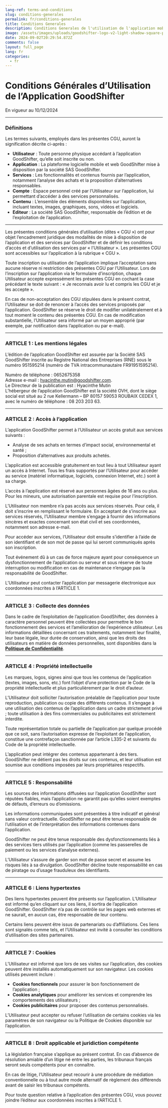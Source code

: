 ```yaml
---
lang-ref: terms-and-conditions
slug: conditions-generales
permalink: fr/conditions-generales
title: Conditions Generales
description: Conditions Generales de l'utilisation de l'application mobile GoodShifter.
image: /assets/images/uploads/goodshifter-logo-v2-light-shadow-square-pink.png
date: 2024-09-02T20:29:54.872Z
comments: false
layout: full_page
lang: fr
categories:
  - fr
---
```


# **Conditions Générales d’Utilisation de l’Application GoodShifter**  
En vigueur au 10/12/2024

---

### **Définitions**
Les termes suivants, employés dans les présentes CGU, auront la signification décrite ci-après :

- **Utilisateur** : Toute personne physique accédant à l’application GoodShifter, qu’elle soit inscrite ou non.
- **Application** : La plateforme logicielle mobile et web GoodShifter mise à disposition par la société SAS GoodShifter.
- **Services** : Les fonctionnalités et contenus fournis par l’application, notamment l’analyse des achats et la proposition d’alternatives responsables.
- **Compte** : Espace personnel créé par l’Utilisateur sur l’application, lui permettant d’accéder à des services personnalisés.
- **Contenu** : L’ensemble des éléments disponibles sur l’application, incluant textes, images, graphiques, sons, vidéos et logiciels.
- **Editeur** : La société SAS GoodShifter, responsable de l’édition et de l’exploitation de l’application.

---

Les présentes conditions générales d’utilisation (dites « CGU ») ont pour objet l’encadrement juridique des modalités de mise à disposition de l’application et des services par GoodShifter et de définir les conditions d’accès et d’utilisation des services par « l’Utilisateur ». Les présentes CGU sont accessibles sur l’application à la rubrique « CGU ».

Toute inscription ou utilisation de l’application implique l’acceptation sans aucune réserve ni restriction des présentes CGU par l’Utilisateur. Lors de l’inscription sur l’application via le formulaire d’inscription, chaque Utilisateur accepte expressément les présentes CGU en cochant la case précédant le texte suivant : « Je reconnais avoir lu et compris les CGU et je les accepte ».

En cas de non-acceptation des CGU stipulées dans le présent contrat, l’Utilisateur se doit de renoncer à l’accès des services proposés par l’application. GoodShifter se réserve le droit de modifier unilatéralement et à tout moment le contenu des présentes CGU. En cas de modification substantielle, l’Utilisateur sera informé par un moyen approprié (par exemple, par notification dans l’application ou par e-mail).

---

### ARTICLE 1 : Les mentions légales
L’édition de l’application GoodShifter est assurée par la Société SAS GoodShifter inscrite au Registre National des Entreprises (RNE) sous le numéro 951595214 (numéro de TVA intracommunautaire FR91951595214).

Numéro de téléphone : 0652675358  
Adresse e-mail : [hyacinthe.mutin@goodshifter.com](mailto:hyacinthe.mutin@goodshifter.com).  
Le Directeur de la publication est : Hyacinthe Mutin  
L’hébergeur de l’application GoodShifter est la société OVH, dont le siège social est situé au 2 rue Kellermann – BP 80157 59053 ROUBAIX CEDEX 1, avec le numéro de téléphone : 08 203 203 63.

---

### ARTICLE 2 : Accès à l’application
L’application GoodShifter permet à l’Utilisateur un accès gratuit aux services suivants :
- Analyse de ses achats en termes d’impact social, environnemental et santé ;
- Proposition d’alternatives aux produits achetés.

L’application est accessible gratuitement en tout lieu à tout Utilisateur ayant un accès à Internet. Tous les frais supportés par l’Utilisateur pour accéder au service (matériel informatique, logiciels, connexion Internet, etc.) sont à sa charge.

L’accès à l’application est réservé aux personnes âgées de 16 ans ou plus. Pour les mineurs, une autorisation parentale est requise pour l’inscription.

L’Utilisateur non membre n’a pas accès aux services réservés. Pour cela, il doit s’inscrire en remplissant le formulaire. En acceptant de s’inscrire aux services réservés, l’Utilisateur membre s’engage à fournir des informations sincères et exactes concernant son état civil et ses coordonnées, notamment son adresse e-mail.

Pour accéder aux services, l’Utilisateur doit ensuite s’identifier à l’aide de son identifiant et de son mot de passe qui lui seront communiqués après son inscription.

Tout événement dû à un cas de force majeure ayant pour conséquence un dysfonctionnement de l’application ou serveur et sous réserve de toute interruption ou modification en cas de maintenance n’engage pas la responsabilité de GoodShifter.

L’Utilisateur peut contacter l’application par messagerie électronique aux coordonnées inscrites à l’ARTICLE 1.

---

### ARTICLE 3 : Collecte des données
Dans le cadre de l’exploitation de l’application GoodShifter, des données à caractère personnel peuvent être collectées pour permettre le bon fonctionnement des services et l’amélioration de l’expérience utilisateur. Les informations détaillées concernant ces traitements, notamment leur finalité, leur base légale, leur durée de conservation, ainsi que les droits des utilisateurs en matière de données personnelles, sont disponibles dans la **[Politique de Confidentialité]({{site.url}}{{site.baseurl}}/{{page.lang}}/politique-de-confidentialite)**.

---

### ARTICLE 4 : Propriété intellectuelle
Les marques, logos, signes ainsi que tous les contenus de l’application (textes, images, sons, etc.) font l’objet d’une protection par le Code de la propriété intellectuelle et plus particulièrement par le droit d’auteur.

L’Utilisateur doit solliciter l’autorisation préalable de l’application pour toute reproduction, publication ou copie des différents contenus. Il s’engage à une utilisation des contenus de l’application dans un cadre strictement privé ; toute utilisation à des fins commerciales ou publicitaires est strictement interdite.

Toute représentation totale ou partielle de l’application par quelque procédé que ce soit, sans l’autorisation expresse de l’exploitant de l’application, constitue une contrefaçon sanctionnée par l’article L335-2 et suivants du Code de la propriété intellectuelle.

L’application peut intégrer des contenus appartenant à des tiers. GoodShifter ne détient pas les droits sur ces contenus, et leur utilisation est soumise aux conditions imposées par leurs propriétaires respectifs.

---

### ARTICLE 5 : Responsabilité
Les sources des informations diffusées sur l’application GoodShifter sont réputées fiables, mais l’application ne garantit pas qu’elles soient exemptes de défauts, d’erreurs ou d’omissions.

Les informations communiquées sont présentées à titre indicatif et général sans valeur contractuelle. GoodShifter ne peut être tenue responsable de l’utilisation et de l’interprétation des informations contenues dans l’application.

GoodShifter ne peut être tenue responsable des dysfonctionnements liés à des services tiers utilisés par l’application (comme les passerelles de paiement ou les services d’analyse externes).

L’Utilisateur s’assure de garder son mot de passe secret et assume les risques liés à sa divulgation. GoodShifter décline toute responsabilité en cas de piratage ou d’usage frauduleux des identifiants.

---

### ARTICLE 6 : Liens hypertextes
Des liens hypertextes peuvent être présents sur l’application. L’Utilisateur est informé qu’en cliquant sur ces liens, il sortira de l’application GoodShifter. GoodShifter n’a pas de contrôle sur les pages web externes et ne saurait, en aucun cas, être responsable de leur contenu.

Certains liens peuvent être issus de partenariats ou d’affiliations. Ces liens sont signalés comme tels, et l’Utilisateur est invité à consulter les conditions d’utilisation des sites partenaires.

---

### ARTICLE 7 : Cookies
L’Utilisateur est informé que lors de ses visites sur l’application, des cookies peuvent être installés automatiquement sur son navigateur. Les cookies utilisés peuvent inclure :
- **Cookies fonctionnels** pour assurer le bon fonctionnement de l’application ;
- **Cookies analytiques** pour améliorer les services et comprendre les comportements des utilisateurs ;
- **Cookies publicitaires** pour proposer des contenus personnalisés.

L’Utilisateur peut accepter ou refuser l’utilisation de certains cookies via les paramètres de son navigateur ou la Politique de Cookies disponible sur l’application.

---

### ARTICLE 8 : Droit applicable et juridiction compétente
La législation française s’applique au présent contrat. En cas d’absence de résolution amiable d’un litige né entre les parties, les tribunaux français seront seuls compétents pour en connaître.

En cas de litige, l’Utilisateur peut recourir à une procédure de médiation conventionnelle ou à tout autre mode alternatif de règlement des différends avant de saisir les tribunaux compétents.

Pour toute question relative à l’application des présentes CGU, vous pouvez joindre l’éditeur aux coordonnées inscrites à l’ARTICLE 1.
